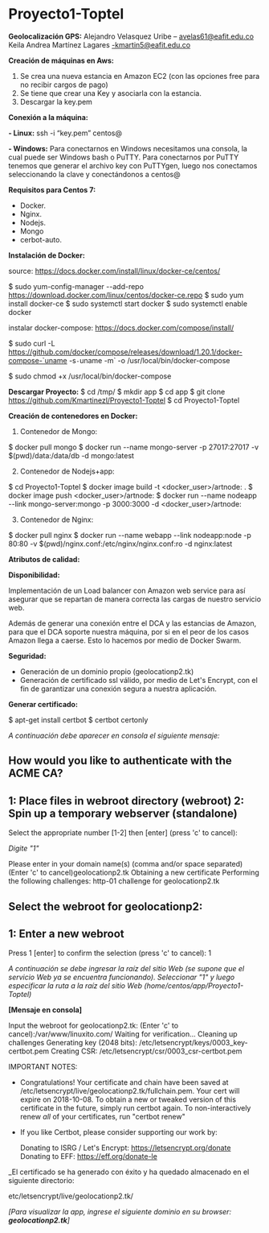 # Proyecto1-Toptel

**Geolocalización GPS:**
Alejandro Velasquez Uribe – avelas61@eafit.edu.co
Keila Andrea Martínez Lagares -kmartin5@eafit.edu.co

**Creación de máquinas en Aws:**
1) Se crea una nueva estancia en Amazon EC2 (con las opciones free para no recibir cargos de pago)
2)	Se tiene que crear una Key y asociarla con la estancia.
3)	Descargar la key.pem

**Conexión a la máquina:**

**- Linux:**
ssh -i “key.pem” centos@<dominio o ip>

**- Windows:**
Para conectarnos en Windows necesitamos una consola, la cual puede ser Windows bash o PuTTY.
Para conectarnos por PuTTY tenemos que generar el archivo key con PuTTYgen, luego nos conectamos seleccionando la clave y conectándonos a centos@<dominio o ip>
 
**Requisitos para Centos 7:**
- Docker.
- Nginx.
- Nodejs.
- Mongo
- cerbot-auto.

**Instalación de Docker:**

source: https://docs.docker.com/install/linux/docker-ce/centos/

$ sudo yum-config-manager --add-repo https://download.docker.com/linux/centos/docker-ce.repo
$ sudo yum install docker-ce
$ sudo systemctl start docker
$ sudo systemctl enable docker

instalar docker-compose: https://docs.docker.com/compose/install/

$ sudo curl -L https://github.com/docker/compose/releases/download/1.20.1/docker-compose-`uname -s`-`uname -m` -o /usr/local/bin/docker-compose

$ sudo chmod +x /usr/local/bin/docker-compose

**Descargar Proyecto:**
 $ cd /tmp/
 $ mkdir app
 $ cd app
 $ git clone https://github.com/Kmartinezl/Proyecto1-Toptel
 $ cd Proyecto1-Toptel
 
**Creación de contenedores en Docker:**

1. Contenedor de Mongo:

 $ docker pull mongo
 $ docker run --name mongo-server -p 27017:27017 -v $(pwd)/data:/data/db -d mongo:latest

2. Contenedor de Nodejs+app:

 $ cd Proyecto1-Toptel
 $ docker image build -t <docker_user>/artnode:<version> .
 $ docker image push <docker_user>/artnode:<version>
 $ docker run --name nodeapp --link mongo-server:mongo -p 3000:3000 -d <docker_user>/artnode:<version>
 
3. Contenedor de Nginx:

 $ docker pull nginx
 $ docker run --name webapp --link nodeapp:node -p 80:80 -v $(pwd)/nginx.conf:/etc/nginx/nginx.conf:ro -d nginx:latest
 
**Atributos de calidad:**

**Disponibilidad:**

Implementación de un Load balancer con Amazon web service para así asegurar que se repartan de manera correcta las cargas de nuestro servicio web.
 
Además de generar una conexión entre el DCA y las estancias de Amazon, para que el DCA soporte nuestra máquina, por si en el peor de los casos Amazon llega a caerse. Esto lo hacemos por medio de Docker Swarm.
 
**Seguridad:**

- Generación de un dominio propio (geolocationp2.tk)
- Generación de certificado ssl válido, por medio de Let's Encrypt, con el fin de garantizar una conexión segura a nuestra     aplicación.

 **Generar certificado:**
 
  $ apt-get install certbot
  $ certbot certonly
  
  _A continuación debe aparecer en consola el siguiente mensaje:_
  
   How would you like to authenticate with the ACME CA?
  -------------------------------------------------------------------------------
   1: Place files in webroot directory (webroot)
   2: Spin up a temporary webserver (standalone)
  -------------------------------------------------------------------------------
  Select the appropriate number [1-2] then [enter] (press 'c' to cancel): 
  
  _Digite "1"_
  
  Please enter in your domain name(s) (comma and/or space separated)  (Enter 'c'
  to cancel)geolocationp2.tk
  Obtaining a new certificate
  Performing the following challenges:
  http-01 challenge for geolocationp2.tk

   Select the webroot for geolocationp2:
  -------------------------------------------------------------------------------
   1: Enter a new webroot
  -------------------------------------------------------------------------------
  Press 1 [enter] to confirm the selection (press 'c' to cancel): 1
  
  _A continuación se debe ingresar la raíz del sitio Web (se supone que el servicio Web ya se encuentra funcionando).          Seleccionar "1" y luego especificar la ruta a la raíz del sitio Web (home/centos/app/Proyecto1-Toptel)_
  
  **[Mensaje en consola]**
  
  Input the webroot for geolocationp2.tk: (Enter 'c' to cancel):/var/www/linuxito.com/
  Waiting for verification...
  Cleaning up challenges
  Generating key (2048 bits): /etc/letsencrypt/keys/0003_key-certbot.pem
  Creating CSR: /etc/letsencrypt/csr/0003_csr-certbot.pem

  IMPORTANT NOTES:
   - Congratulations! Your certificate and chain have been saved at
     /etc/letsencrypt/live/geolocationp2.tk/fullchain.pem.
     Your cert will expire on 2018-10-08. To obtain a new or tweaked
     version of this certificate in the future, simply run certbot
     again. To non-interactively renew *all* of your certificates, run
     "certbot renew"
   - If you like Certbot, please consider supporting our work by:

     Donating to ISRG / Let's Encrypt:   https://letsencrypt.org/donate
     Donating to EFF:                    https://eff.org/donate-le
  
  _El certificado se ha generado con éxito y ha quedado almacenado en el siguiente directorio: 
  
  etc/letsencrypt/live/geolocationp2.tk/
  
  
_[Para visualizar la app, ingrese el siguiente dominio en su browser: **geolocationp2.tk**]_ 


